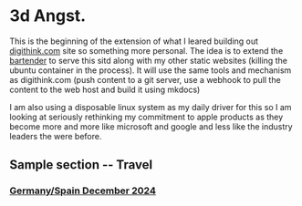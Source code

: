 # 3d Angst.
This is the beginning of the extension of what I leared building out [digithink.com](https://www.digithink.som/) site so something more personal. The idea is to extend the [bartender](https://bartender.digithink.som/) to serve this sitd along with my other static websites (killing the ubuntu container in the process). It will use the same tools and mechanism as digithink.com (push content to a git server, use a webhook to pull the content to the web host and build it using mkdocs)

I am also using a disposable linux system as my daily driver for this so I am looking at seriously rethinking my commitment to apple products as they become more and more like microsoft and google and less like the industry leaders the were before. 

## Sample section -- Travel 
### [Germany/Spain December 2024](/Travel/Germany-Spain-DEC24/)